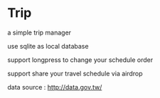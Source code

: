 # Trip

a simple trip manager

use sqlite as local database

support longpress to change your schedule order

support share your travel schedule via airdrop

data source : http://data.gov.tw/
